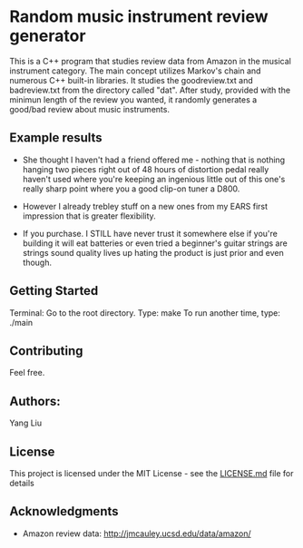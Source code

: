 # Random music instrument review generator

This is a C++ program that studies review data from Amazon in the musical instrument category. The main concept utilizes Markov's chain and numerous C++ built-in libraries. It studies the goodreview.txt and badreview.txt from the directory called "dat". After study, provided with the minimun length of the review you wanted, it randomly generates a good/bad review about music instruments.

## Example results

* She thought I haven't had a friend offered me - nothing that is nothing hanging two pieces right out of 48 hours of distortion pedal really haven't used where you're keeping an ingenious little out of this one's really sharp point where you a good clip-on tuner a D800.

* However I already trebley stuff on a new ones from my EARS first impression that is greater flexibility.

* If you purchase. I STILL have never trust it somewhere else if you're building it will eat batteries or even tried a beginner's guitar strings are strings sound quality lives up hating the product is just prior and even though.

## Getting Started

Terminal:
Go to the root directory. 
Type: make
To run another time, type:  ./main

## Contributing

Feel free.

## Authors:

Yang Liu

## License

This project is licensed under the MIT License - see the [LICENSE.md](LICENSE.md) file for details

## Acknowledgments

* Amazon review data: http://jmcauley.ucsd.edu/data/amazon/
